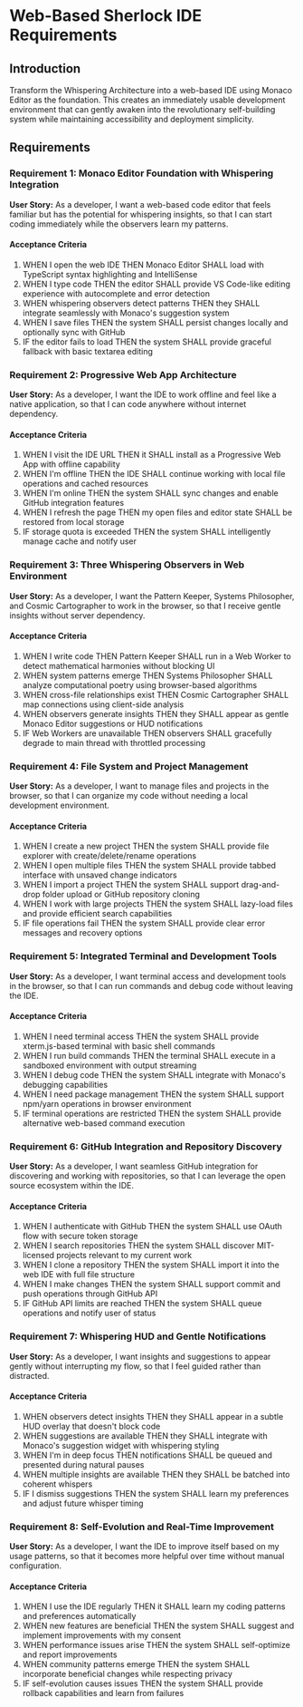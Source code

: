# Web-Based Sherlock IDE Requirements

## Introduction

Transform the Whispering Architecture into a web-based IDE using Monaco Editor as the foundation. This creates an immediately usable development environment that can gently awaken into the revolutionary self-building system while maintaining accessibility and deployment simplicity.

## Requirements

### Requirement 1: Monaco Editor Foundation with Whispering Integration

**User Story:** As a developer, I want a web-based code editor that feels familiar but has the potential for whispering insights, so that I can start coding immediately while the observers learn my patterns.

#### Acceptance Criteria

1. WHEN I open the web IDE THEN Monaco Editor SHALL load with TypeScript syntax highlighting and IntelliSense
2. WHEN I type code THEN the editor SHALL provide VS Code-like editing experience with autocomplete and error detection
3. WHEN whispering observers detect patterns THEN they SHALL integrate seamlessly with Monaco's suggestion system
4. WHEN I save files THEN the system SHALL persist changes locally and optionally sync with GitHub
5. IF the editor fails to load THEN the system SHALL provide graceful fallback with basic textarea editing

### Requirement 2: Progressive Web App Architecture

**User Story:** As a developer, I want the IDE to work offline and feel like a native application, so that I can code anywhere without internet dependency.

#### Acceptance Criteria

1. WHEN I visit the IDE URL THEN it SHALL install as a Progressive Web App with offline capability
2. WHEN I'm offline THEN the IDE SHALL continue working with local file operations and cached resources
3. WHEN I'm online THEN the system SHALL sync changes and enable GitHub integration features
4. WHEN I refresh the page THEN my open files and editor state SHALL be restored from local storage
5. IF storage quota is exceeded THEN the system SHALL intelligently manage cache and notify user

### Requirement 3: Three Whispering Observers in Web Environment

**User Story:** As a developer, I want the Pattern Keeper, Systems Philosopher, and Cosmic Cartographer to work in the browser, so that I receive gentle insights without server dependency.

#### Acceptance Criteria

1. WHEN I write code THEN Pattern Keeper SHALL run in a Web Worker to detect mathematical harmonies without blocking UI
2. WHEN system patterns emerge THEN Systems Philosopher SHALL analyze computational poetry using browser-based algorithms
3. WHEN cross-file relationships exist THEN Cosmic Cartographer SHALL map connections using client-side analysis
4. WHEN observers generate insights THEN they SHALL appear as gentle Monaco Editor suggestions or HUD notifications
5. IF Web Workers are unavailable THEN observers SHALL gracefully degrade to main thread with throttled processing

### Requirement 4: File System and Project Management

**User Story:** As a developer, I want to manage files and projects in the browser, so that I can organize my code without needing a local development environment.

#### Acceptance Criteria

1. WHEN I create a new project THEN the system SHALL provide file explorer with create/delete/rename operations
2. WHEN I open multiple files THEN the system SHALL provide tabbed interface with unsaved change indicators
3. WHEN I import a project THEN the system SHALL support drag-and-drop folder upload or GitHub repository cloning
4. WHEN I work with large projects THEN the system SHALL lazy-load files and provide efficient search capabilities
5. IF file operations fail THEN the system SHALL provide clear error messages and recovery options

### Requirement 5: Integrated Terminal and Development Tools

**User Story:** As a developer, I want terminal access and development tools in the browser, so that I can run commands and debug code without leaving the IDE.

#### Acceptance Criteria

1. WHEN I need terminal access THEN the system SHALL provide xterm.js-based terminal with basic shell commands
2. WHEN I run build commands THEN the terminal SHALL execute in a sandboxed environment with output streaming
3. WHEN I debug code THEN the system SHALL integrate with Monaco's debugging capabilities
4. WHEN I need package management THEN the system SHALL support npm/yarn operations in browser environment
5. IF terminal operations are restricted THEN the system SHALL provide alternative web-based command execution

### Requirement 6: GitHub Integration and Repository Discovery

**User Story:** As a developer, I want seamless GitHub integration for discovering and working with repositories, so that I can leverage the open source ecosystem within the IDE.

#### Acceptance Criteria

1. WHEN I authenticate with GitHub THEN the system SHALL use OAuth flow with secure token storage
2. WHEN I search repositories THEN the system SHALL discover MIT-licensed projects relevant to my current work
3. WHEN I clone a repository THEN the system SHALL import it into the web IDE with full file structure
4. WHEN I make changes THEN the system SHALL support commit and push operations through GitHub API
5. IF GitHub API limits are reached THEN the system SHALL queue operations and notify user of status

### Requirement 7: Whispering HUD and Gentle Notifications

**User Story:** As a developer, I want insights and suggestions to appear gently without interrupting my flow, so that I feel guided rather than distracted.

#### Acceptance Criteria

1. WHEN observers detect insights THEN they SHALL appear in a subtle HUD overlay that doesn't block code
2. WHEN suggestions are available THEN they SHALL integrate with Monaco's suggestion widget with whispering styling
3. WHEN I'm in deep focus THEN notifications SHALL be queued and presented during natural pauses
4. WHEN multiple insights are available THEN they SHALL be batched into coherent whispers
5. IF I dismiss suggestions THEN the system SHALL learn my preferences and adjust future whisper timing

### Requirement 8: Self-Evolution and Real-Time Improvement

**User Story:** As a developer, I want the IDE to improve itself based on my usage patterns, so that it becomes more helpful over time without manual configuration.

#### Acceptance Criteria

1. WHEN I use the IDE regularly THEN it SHALL learn my coding patterns and preferences automatically
2. WHEN new features are beneficial THEN the system SHALL suggest and implement improvements with my consent
3. WHEN performance issues arise THEN the system SHALL self-optimize and report improvements
4. WHEN community patterns emerge THEN the system SHALL incorporate beneficial changes while respecting privacy
5. IF self-evolution causes issues THEN the system SHALL provide rollback capabilities and learn from failures